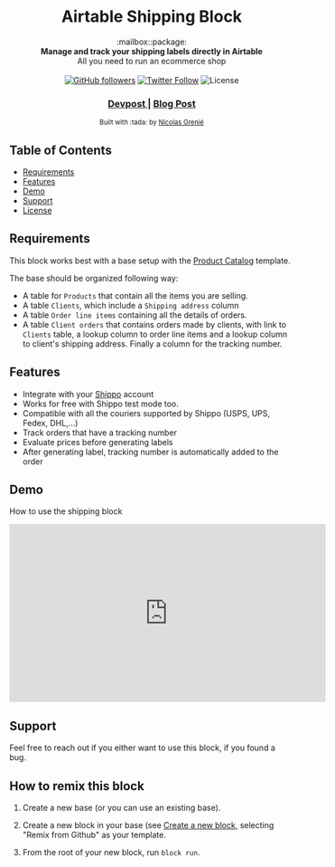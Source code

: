 <h1 align="center">Airtable Shipping Block</h1>

<div align="center">
  :mailbox::package:
</div>
<div align="center">
  <strong>Manage and track your shipping labels directly in Airtable</strong>
</div>
<div align="center">
    All you need to run an ecommerce shop
</div>

<br />

<div align="center">
  <a href="https://github.com/picsoung"><img alt="GitHub followers" src="https://img.shields.io/github/followers/picsoung?style=social"></a>
  <a href="https://twitter.com/picsoung"><img alt="Twitter Follow" src="https://img.shields.io/twitter/follow/picsoung?style=social"></a>
  <img alt="License" src="https://img.shields.io/badge/License-GPLv3-blue.svg">
</div>

<div align="center">
  <h3>
    <a href="https://devpost.com/software/shipping-block">
      Devpost
    </a>
    <span> | </span>
    <a href="https://blog.airtable.com/airtable-blocks-contest-winners/">
      Blog Post
    </a>
  </h3>
</div>

<div align="center">
  <sub> Built with :tada: by
  <a href="https://twitter.com/picsoung">Nicolas Grenié</a>
</div>

## Table of Contents
- [Requirements](#requirements)
- [Features](#features)
- [Demo](#demo)
- [Support](#support)
- [License](#license)


## Requirements
This block works best with a base setup with the [Product Catalog](https://airtable.com/templates/local-business/expZvMLT9L6c4yeBX/product-catalog) template.

The base should be organized following way:
- A table for `Products` that contain all the items you are selling.
- A table `Clients`, which include a `Shipping address` column
- A table `Order line items` containing  all the details of orders.
- A table `Client orders` that contains orders made by clients, with link to `Clients` table, a lookup column to order line items and a lookup column to client's shipping address. Finally a column for the tracking number.

## Features
- Integrate with your [Shippo](https://goshippo.com/) account
- Works for free with Shippo test mode too.
- Compatible with all the couriers supported by Shippo (USPS, UPS, Fedex, DHL,...)
- Track orders that have a tracking number
- Evaluate prices before generating labels
- After generating label, tracking number is automatically added to the order

## Demo
How to use the shipping block
<iframe width="560" height="315" src="https://www.youtube.com/embed/5BoHy12nxB0" frameborder="0" allow="accelerometer; autoplay; encrypted-media; gyroscope; picture-in-picture" allowfullscreen></iframe>

## Support
Feel free to reach out if you either want to use this block, if you found a bug.

## How to remix this block

1. Create a new base (or you can use an existing base).

2. Create a new block in your base (see [Create a new block](https://airtable.com/developers/blocks/guides/hello-world-tutorial#create-a-new-block),
   selecting "Remix from Github" as your template.

3. From the root of your new block, run `block run`.
<!-- ## License
GNU General Public License 3 (GPL-3.0) 2020 - Nicolas Grenié. Please have a look at the `LICENSE.md` for more details. -->